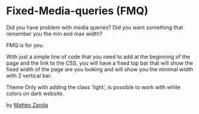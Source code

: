 # Fixed-Media-queries (FMQ)

Did you have problem with media queries? 
Did you want something that remember you the min and max width? 

FMQ is for you. 

With just a simple line of code that you need to add at the beginning of the page and the link to the CSS, you will have a fixed top bar that will show the fixed width of the page are you looking and will show you the minimal width with 2 vertical bar.

Theme
Only with adding the class 'light', is possible to work with white colors on dark website.


by [Matteo Zanda](https://gand988.github.io/portfolio)
